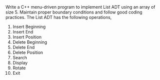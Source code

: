 Write a C++ menu-driven program to implement List ADT using an array of size 5. Maintain proper boundary conditions and follow good coding practices. The List ADT has the
following operations,
1. Insert Beginning
2. Insert End
3. Insert Position
4. Delete Beginning
5. Delete End
6. Delete Position
7. Search
8. Display
9. Rotate
10. Exit
